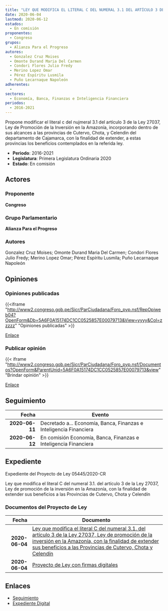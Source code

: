 ```yaml
---
title: "LEY QUE MODIFICA EL LITERAL C DEL NUMERAL 3.1 DEL ARTÍCULO 3 DE LA LEY 27037, LEY DE PROMOCIÓN DE LA INVERSIÓN EN LA AMAZONÍA, CON LA FINALIDAD DE EXTENDER SUS BENEFICIOS A LAS PROVINCIAS DE CUTERVO,, CHOTA Y CELENDIN"
date: 2020-06-04
lastmod: 2020-06-12
estados: 
  - En comisión
proponentes: 
  - Congreso
grupos: 
  - Alianza Para el Progreso
autores: 
  - Gonzalez Cruz Moises
  - Omonte Durand Maria Del Carmen
  - Condori Flores Julio Fredy
  - Merino Lopez Omar
  - Pérez Espíritu Lusmila
  - Puño Lecarnaque Napoleón
adherentes: 
  - 
sectores: 
  - Economía, Banca, Finanzas e Inteligencia Financiera
periodos: 
  - 2016-2021
---
```


Propone modificar el literal c del nujmeral 3.1 del artículo 3 de la Ley 27037, Ley de Promoción de la Inversión en la Amazonía, incorporando dentro de sus alcances a las provincias de Cutervo, Chota, y Celendin del departamento de Cajamarca, con la finalidad de extender, a estas provincias los beneficios contemplados en la referida ley.

- **Periodo**: 2016-2021
- **Legislatura**: Primera Legislatura Ordinaria 2020
- **Estado**: En comisión

## Actores

### Proponente

**Congreso**

### Grupo Parlamentario

**Alianza Para el Progreso**

### Autores

Gonzalez Cruz Moises; Omonte Durand Maria Del Carmen; Condori Flores Julio Fredy; Merino Lopez Omar; Pérez Espíritu Lusmila; Puño Lecarnaque Napoleón


## Opiniones

### Opiniones publicadas

{{<iframe "http://www2.congreso.gob.pe/Sicr/ParCiudadana/Foro_pvp.nsf/RepOpiweb04?OpenForm&Db=5A6F0A15174DC1CC0525857E00079713&View=yyyy&Col=zzzzz" "Opiniones publicadas" >}}

[Enlace](http://www2.congreso.gob.pe/Sicr/ParCiudadana/Foro_pvp.nsf/RepOpiweb04?OpenForm&Db=5A6F0A15174DC1CC0525857E00079713&View=yyyy&Col=zzzzz)
### Publicar opinión

{{< iframe "http://www2.congreso.gob.pe/Sicr/ParCiudadana/Foro_pvp.nsf/Documentos?OpenForm&ParentUnid=5A6F0A15174DC1CC0525857E00079713&view" "Brindar opinión" >}}

[Enlace](http://www2.congreso.gob.pe/Sicr/ParCiudadana/Foro_pvp.nsf/Documentos?OpenForm&ParentUnid=5A6F0A15174DC1CC0525857E00079713&view)

## Seguimiento

| Fecha | Evento |
|------:|--------|
| **2020-06-11** | Decretado a... Economía, Banca, Finanzas e Inteligencia Financiera|
| **2020-06-12** | En comisión Economía, Banca, Finanzas e Inteligencia Financiera|


## Expediente

Expediente del Proyecto de Ley 05445/2020-CR

Ley que modifica el literal C del numeral 3.1. del artículo 3 de la Ley 27037, Ley de promoción de la inversión en la Amazonía, con la finalidad de extender sus beneficios a las Provincias de Cutervo, Chota y Celendín


### Documentos del Proyecto de Ley

| Fecha | Documento |
|------:|--------|
| **2020-06-04** | [Ley que modifica el literal C del numeral 3.1. del artículo 3 de la Ley 27037, Ley de promoción de la inversión en la Amazonía, con la finalidad de extender sus beneficios a las Provincias de Cutervo, Chota y Celendín](http://www.leyes.congreso.gob.pe/Documentos/2016_2021/Proyectos_de_Ley_y_de_Resoluciones_Legislativas/PL05445-20200604.pdf) |
| **2020-06-04** | [Proyecto de Ley con firmas digitales](http://www.leyes.congreso.gob.pe/Documentos/2016_2021/Proyectos_de_Ley_y_de_Resoluciones_Legislativas/Proyectos_Firmas_digitales/PL05445.pdf) |

## Enlaces 

- [Seguimiento](http://www2.congreso.gob.pe/Sicr/TraDocEstProc/CLProLey2016.nsf/f7fff46988ca05b1052578e100829cc7/fe9548bdcb75829b0525857e001536ef?OpenDocument)
- [Expediente Digital](http://www2.congreso.gob.pe/Sicr/TraDocEstProc/CLProLey2016.nsf/f7fff46988ca05b1052578e100829cc7/fe9548bdcb75829b0525857e001536ef?OpenDocument&Click=05257FB7005EB655.eb71d0cf91d8294e05256cdf006b5706/$Body/0.1C6C)
